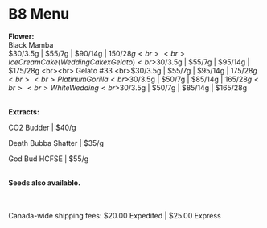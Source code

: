 # B8 Menu

<b>Flower:</b>
<br>Black Mamba 
<br>$30/3.5g | $55/7g | $90/14g | $150/28g
<br><br> Ice Cream Cake (Wedding Cake x Gelato) 
<br>$30/3.5g | $55/7g | $95/14g | $175/28g
<br><br> Gelato #33 
<br>$30/3.5g | $55/7g | $95/14g | $175/28g
<br><br> Platinum Gorilla 
<br>$30/3.5g | $50/7g | $85/14g | $165/28g
<br><br> White Wedding 
<br>$30/3.5g | $50/7g | $85/14g | $165/28g  

<br>
<b>Extracts:</b>
<p>CO2 Budder | $40/g</p>
<p>Death Bubba Shatter | $35/g</p>
<p>God Bud HCFSE | $55/g</p>

<br>
<b>Seeds also available.</b>

<br></br>
Canada-wide shipping fees:
$20.00 Expedited | $25.00 Express
